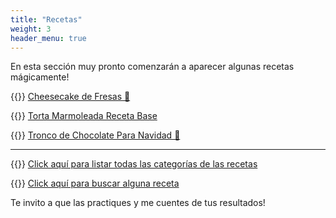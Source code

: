 ```yaml
---
title: "Recetas"
weight: 3
header_menu: true
---
```


En esta sección muy pronto comenzarán a aparecer algunas recetas mágicamente!

{{<icon class="fa fa-hand-o-right">}}&nbsp;[Cheesecake de Fresas  🍓](recipes/cheesecake_fresa)

{{<icon class="fa fa-hand-o-right">}}&nbsp;[Torta Marmoleada Receta Base](recipes/torta_marmoleada_receta_base)

{{<icon class="fa fa-hand-o-right">}}&nbsp;[Tronco de Chocolate Para Navidad  🎄](recipes/tronco_navidad)

__________________________________________
{{<icon class="fa fa-hand-o-right">}}&nbsp;[Click aquí para listar todas las categorías de las recetas](categories)

{{<icon class="fa fa-hand-o-right">}}&nbsp;[Click aquí para buscar alguna receta](search/)


Te invito a que las practiques y me cuentes de tus resultados!






